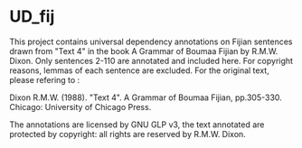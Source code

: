 # UD_fij

This project contains universal dependency annotations on Fijian sentences drawn from "Text 4" in the book A Grammar of Boumaa Fijian by R.M.W. Dixon. Only sentences 2-110 are annotated and included here. For copyright reasons, lemmas of each sentence are excluded. For the original text, please refering to :

Dixon R.M.W. (1988). "Text 4". A Grammar of Boumaa Fijian, pp.305-330. Chicago: University of Chicago Press.

The annotations are licensed by GNU GLP v3, the text annotated are protected by copyright: all rights are reserved by R.M.W. Dixon.
